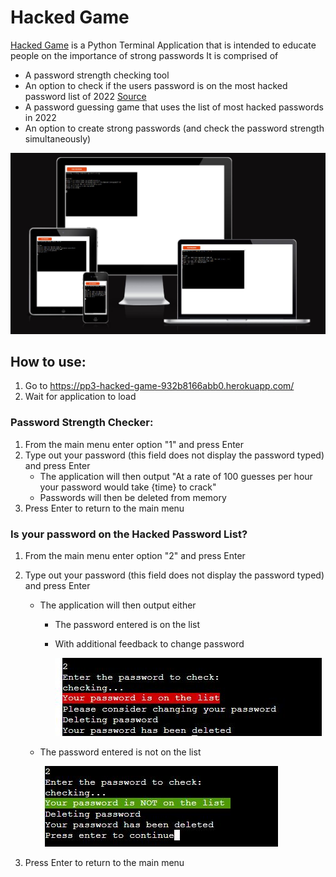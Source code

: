 # Hacked Game

[Hacked Game](https://pp3-hacked-game-932b8166abb0.herokuapp.com/) is a Python Terminal Application that is intended to educate people on the importance of strong passwords
It is comprised of

- A password strength checking tool
- An option to check if the users password is on the most hacked password list of 2022 [Source](https://parade.com/living/most-common-passwords)
- A password guessing game that uses the list of most hacked passwords in 2022
- An option to create strong passwords (and check the password strength simultaneously)

![Site Preview on desktop laptop tablet and mobile](assets/documentation/website_preview.jpg)

## How to use:

1. Go to https://pp3-hacked-game-932b8166abb0.herokuapp.com/
2. Wait for application to load

### Password Strength Checker:

1. From the main menu enter option "1" and press Enter
2. Type out your password (this field does not display the password typed) and press Enter
   - The application will then output "At a rate of 100 guesses per hour your password would take {time} to crack"
   - Passwords will then be deleted from memory
3. Press Enter to return to the main menu

### Is your password on the Hacked Password List?

1. From the main menu enter option "2" and press Enter
2. Type out your password (this field does not display the password typed) and press Enter

   - The application will then output either

     - The password entered is on the list
     - With additional feedback to change password

       ![Site feedback for password on list](assets/documentation/password_on_list.jpg)

   - The password entered is not on the list

     ![Site feedback for password not on list](assets/documentation/password_not_on_list.jpg)

3. Press Enter to return to the main menu
